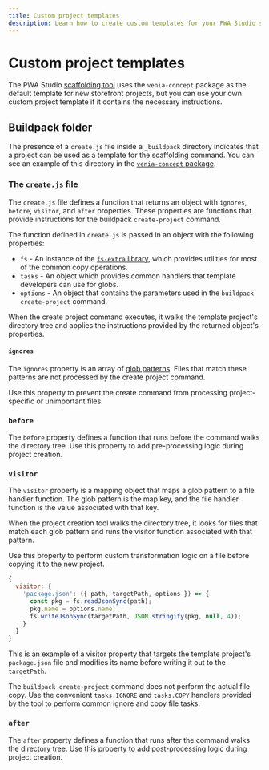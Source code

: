 ```yaml
---
title: Custom project templates
description: Learn how to create custom templates for your PWA Studio storefront project.
---
```


# Custom project templates

The PWA Studio [scaffolding tool][] uses the `venia-concept` package as the default template for new storefront projects, but
you can use your own custom project template if it contains the necessary instructions.

[scaffolding tool]: /guides/packages/buildpack/scaffolding/

## Buildpack folder

The presence of a `create.js` file inside a `_buildpack` directory indicates that a project can be used as a template for the scaffolding command.
You can see an example of this directory in the [`venia-concept` package][].

[`venia-concept` package]: https://github.com/magento/pwa-studio/tree/develop/packages/venia-concept/_buildpack

### The `create.js` file

The `create.js` file defines a function that returns an object with `ignores`, `before`, `visitor`, and `after` properties.
These properties are functions that provide instructions for the buildpack `create-project` command.

The function defined in `create.js` is passed in an object with the following properties:

- `fs` - An instance of the [`fs-extra` library][], which provides utilities for most of the common copy operations.
- `tasks` - An object which provides common handlers that template developers can use for globs.
- `options` - An object that contains the parameters used in the `buildpack create-project` command.

[`fs-extra` library]: https://www.npmjs.com/package/fs-extra

When the create project command executes, it walks the template project's directory tree and applies the instructions provided by the returned object's properties.

#### `ignores`

The `ignores` property is an array of [glob patterns][].
Files that match these patterns are not processed by the create project command.

[glob patterns]: https://en.wikipedia.org/wiki/Glob_(programming)

Use this property to prevent the create command from processing project-specific or unimportant files.

### `before`

The `before` property defines a function that runs before the command walks the directory tree.
Use this property to add pre-processing logic during project creation.

### `visitor`

The `visitor` property is a mapping object that maps a glob pattern to a file handler function.
The glob pattern is the map key, and the file handler function is the value associated with that key.

When the project creation tool walks the directory tree, it looks for files that match each glob pattern and runs the visitor function associated with that pattern.

Use this property to perform custom transformation logic on a file before copying it to the new project.

```js
{
  visitor: {
    'package.json': ({ path, targetPath, options }) => {
      const pkg = fs.readJsonSync(path);
      pkg.name = options.name;
      fs.writeJsonSync(targetPath, JSON.stringify(pkg, null, 4));
    }
  }
}
```

This is an example of a visitor property that targets the template project's `package.json` file and modifies its name before writing it out to the `targetPath`.

<InlineAlert variant="info" slots="text"/>

The `buildpack create-project` command does not perform the actual file copy.
Use the convenient `tasks.IGNORE` and `tasks.COPY` handlers provided by the tool to perform common ignore and copy file tasks.

### `after`

The `after` property defines a function that runs after the command walks the directory tree.
Use this property to add post-processing logic during project creation.
